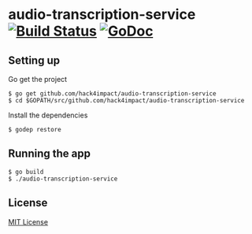 # audio-transcription-service [![Build Status](https://travis-ci.org/hack4impact/audio-transcription-service.svg?branch=master)](https://travis-ci.org/hack4impact/audio-transcription-service) [![GoDoc](https://godoc.org/github.com/hack4impact/audio-transcription-service?status.svg)](https://godoc.org/github.com/hack4impact/audio-transcription-service)

## Setting up

Go get the project

```
$ go get github.com/hack4impact/audio-transcription-service
$ cd $GOPATH/src/github.com/hack4impact/audio-transcription-service
```

Install the dependencies

```
$ godep restore
```

## Running the app

```
$ go build
$ ./audio-transcription-service
```

## License
[MIT License](LICENSE.md)
